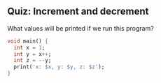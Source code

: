## Quiz: Increment and decrement

What values will be printed if we run this program?

```dart
void main() {
  int x = 1;
  int y = x++;
  int z = --y;
  print('x: $x, y: $y, z: $z');
}
```